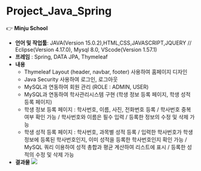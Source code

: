 # Project_Java_Spring

:point_right: **Minju School**  
- **언어 및 작업툴**: JAVA(Version 15.0.2),HTML,CSS,JAVASCRIPT,JQUERY // Eclipse(Version 4.17.0), Mysql 8.0, VScode(Version 1.57.1)
- **프레임** : Spring, DATA JPA, Thymeleaf
- **내용**
  - Thymeleaf Layout (header, navbar, footer) 사용하여 홈페이지 디자인
  - Java Security 사용하여 로그인, 로그아웃
  - MySQL과 연동하여 회원 관리 (ROLE : ADMIN, USER)
  - MySQL과 연동하여 학사관리시스템 구현 (학생 정보 등록 페이지, 학생 성적 등록 페이지)
  - 학생 정보 등록 페이지 : 학사번호, 이름, 사진, 전화번호 등록 / 학사번호 중복 여부 확인 가능 / 학사번호와 이름은 필수 입력 / 등록한 정보의 수정 및 삭제 가능
  - 학생 성적 등록 페이지 : 학사번호, 과목별 성적 등록 / 입력한 학사번호가 학생정보에 등록된 학사번호인지, 이미 성적을 등록한 학사번호인지 확인 가능 / MySQL 쿼리 이용하여 성적 총합과 평균 계산하여 리스트에 표시 / 등록한 성적의 수정 및 삭제 가능
- **결과물**
![](/djangoPharmacy_capture.png)
<br>
